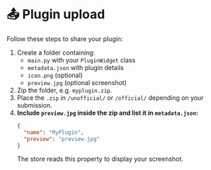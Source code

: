 # 📤 Plugin upload

Follow these steps to share your plugin:

1. Create a folder containing:
   - `main.py` with your `PluginWidget` class
   - `metadata.json` with plugin details
   - `icon.png` (optional)
   - `preview.jpg` (optional screenshot)
2. Zip the folder, e.g. `myplugin.zip`.
3. Place the `.zip` in `/unofficial/` or `/official/` depending on your submission.
4. **Include `preview.jpg` inside the zip and list it in `metadata.json`:**
   ```json
   {
     "name": "MyPlugin",
     "preview": "preview.jpg"
   }
   ```
   The store reads this property to display your screenshot.
